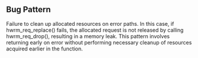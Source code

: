 ## Bug Pattern

Failure to clean up allocated resources on error paths. In this case, if hwrm_req_replace() fails, the allocated request is not released by calling hwrm_req_drop(), resulting in a memory leak. This pattern involves returning early on error without performing necessary cleanup of resources acquired earlier in the function.